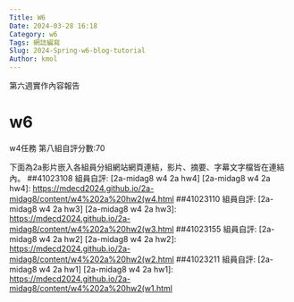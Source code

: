 ```yaml
---
Title: W6
Date: 2024-03-28 16:18
Category: w6
Tags: 網誌編寫
Slug: 2024-Spring-w6-blog-tutorial
Author: kmol
---
```


第六週實作內容報告

<!-- PELICAN_END_SUMMARY -->

# w6
w4任務
第八組自評分數:70

下面為2a影片嵌入各組員分組網站網頁連結，影片、摘要、字幕文字檔皆在連結內。
##41023108
組員自評:
[2a-midag8 w4 2a hw4]
[2a-midag8 w4 2a hw4]: https://mdecd2024.github.io/2a-midag8/content/w4%202a%20hw2(w4.html
##41023110
組員自評:
[2a-midag8 w4 2a hw3]
[2a-midag8 w4 2a hw3]: https://mdecd2024.github.io/2a-midag8/content/w4%202a%20hw2(w3.html
##41023155
組員自評:
[2a-midag8 w4 2a hw2]
[2a-midag8 w4 2a hw2]: 
https://mdecd2024.github.io/2a-midag8/content/w4%202a%20hw2(w2.html
##41023211
組員自評:
[2a-midag8 w4 2a hw1]
[2a-midag8 w4 2a hw1]: 
https://mdecd2024.github.io/2a-midag8/content/w4%202a%20hw2(w1.html


